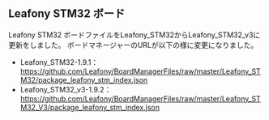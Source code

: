 ## Leafony STM32 ボード
Leafony STM32 ボードファイルをLeafony_STM32からLeafony_STM32_v3に更新をしました。
ボードマネージャーのURLが以下の様に変更になりました。
* Leafony_STM32-1.9.1：https://github.com/Leafony/BoardManagerFiles/raw/master/Leafony_STM32/package_leafony_stm_index.json
* Leafony_STM32_v3-1.9.2：https://github.com/Leafony/BoardManagerFiles/raw/master/Leafony_STM32_V3/package_leafony_stm_index.json

